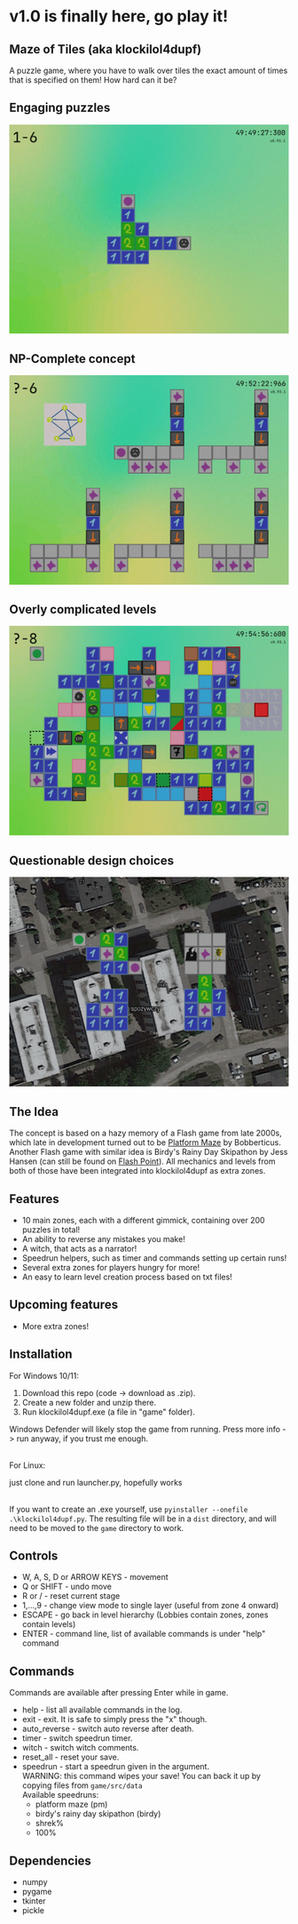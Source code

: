 # v1.0 is finally here, go play it!

## Maze of Tiles (aka klockilol4dupf)

A puzzle game, where you have to walk over tiles the exact amount of times that is specified on them! How hard can it be?

## Engaging puzzles

![ss](game/src/sprites/other/screenshot_2.gif "This can be solved in 12 different ways. One of them is <<<v<<^>><^><^^")

## NP-Complete concept

![ss](game/src/sprites/other/screenshot_3.gif "Hamiltonian Cycle reduces to this and yes, this reduction is in the right direction")

## Overly complicated levels

![ss](game/src/sprites/other/screenshot_4.gif "Not even all of the blocks that are implemented")

## Questionable design choices

![ss](game/src/sprites/other/screenshot_1.gif "this zone is currently in development, and therefore yet unavailable")

## The Idea

The concept is based on a hazy memory of a Flash game from late 2000s, which late in development turned out to be [Platform Maze](https://www.newgrounds.com/portal/view/360130) by Bobberticus.
Another Flash game with similar idea is Birdy's Rainy Day Skipathon by Jess Hansen (can still be found on [Flash Point](https://bluemaxima.org/flashpoint/)).
All mechanics and levels from both of those have been integrated into klockilol4dupf as extra zones.


## Features

- 10 main zones, each with a different gimmick, containing over 200 puzzles in total!
- An ability to reverse any mistakes you make!
- A witch, that acts as a narrator!
- Speedrun helpers, such as timer and commands setting up certain runs!
- Several extra zones for players hungry for more!
- An easy to learn level creation process based on txt files!

## Upcoming features

- More extra zones!

## Installation

For Windows 10/11:
1) Download this repo (code -> download as .zip).
2) Create a new folder and unzip there.
3) Run klockilol4dupf.exe (a file in "game" folder).

Windows Defender will likely stop the game from running. Press more info -> run anyway, if you trust me enough.
<br/><br/>

For Linux:

just clone and run launcher.py, hopefully works
<br/><br/>

If you want to create an .exe yourself, use `pyinstaller --onefile .\klockilol4dupf.py`. The resulting file will be in a `dist` directory, and will need to be moved to the `game` directory to work.

## Controls
- W, A, S, D or ARROW KEYS - movement  
- Q or SHIFT - undo move  
- R or / - reset current stage  
- 1,...,9 - change view mode to single layer (useful from zone 4 onward)  
- ESCAPE - go back in level hierarchy (Lobbies contain zones, zones contain levels)  
- ENTER - command line, list of available commands is under "help" command

## Commands

Commands are available after pressing Enter while in game.

- help - list all available commands in the log.
- exit - exit. It is safe to simply press the "x" though.
- auto_reverse - switch auto reverse after death.
- timer - switch speedrun timer.
- witch - switch witch comments.
- reset_all - reset your save.
- speedrun - start a speedrun given in the argument.   
    WARNING: this command wipes your save! You can back it up by copying files from `game/src/data`  
    Available speedruns:
  - platform maze (pm)
  - birdy's rainy day skipathon (birdy)
  - shrek%
  - 100%  


## Dependencies
* numpy
* pygame
* tkinter
* pickle
